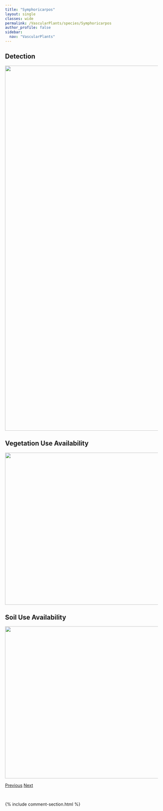 ```yaml
---
title: "Symphoricarpos"
layout: single
classes: wide
permalink: /VascularPlants/species/Symphoricarpos
author_profile: false
sidebar:
  nav: "VascularPlants"
---
```


<h2>Detection</h2>

<a href="https://drive.google.com/uc?export=view&id=1yd3TaxOXwHWRv3_3kvZefgiUYcFcemeA">
<img src="https://drive.google.com/uc?export=view&id=1yd3TaxOXwHWRv3_3kvZefgiUYcFcemeA" height = "1200" width = "800">
</a>


<h2>Vegetation Use Availability</h2>

<a href="https://drive.google.com/uc?export=view&id=1jV0KRkEiI4810qvZgG278xXQO3nnxSfr">
<img src="https://drive.google.com/uc?export=view&id=1jV0KRkEiI4810qvZgG278xXQO3nnxSfr" height = "500" width = "1000">
</a>


<h2>Soil Use Availability</h2>

<a href="https://drive.google.com/uc?export=view&id=1-vFBI_jCSs-BuJLyqhbo-TAPxBEVwELS">
<img src="https://drive.google.com/uc?export=view&id=1-vFBI_jCSs-BuJLyqhbo-TAPxBEVwELS" height = "500" width = "1000">
</a>


<a href="/DevelopmentWebsite/VascularPlants/species/SuckleyaSuckleyana" class="pagination--pager" title="Suckleya suckleyana">Previous</a> <a href="/DevelopmentWebsite/VascularPlants/species/SymphoricarposAlbus" class="pagination--pager" title="Symphoricarpos albus">Next</a>

<p>&nbsp;</p>

{% include comment-section.html %}

